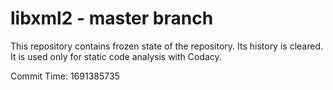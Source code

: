 # libxml2 - master branch

This repository contains frozen state of the repository.
Its history is cleared. It is used only for static code
analysis with Codacy.

Commit Time: 1691385735